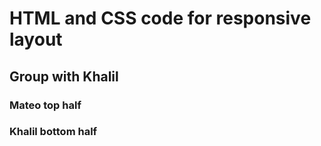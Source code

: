 # HTML and CSS code for responsive layout 
## Group with Khalil 
### Mateo top half 
### Khalil bottom half 